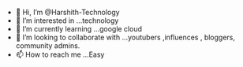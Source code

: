 - 👋 Hi, I’m @Harshith-Technology
- 👀 I’m interested in ...technology
- 🌱 I’m currently learning ...google cloud
- 💞️ I’m looking to collaborate with ...youtubers ,influences , bloggers, community admins.
- 📫 How to reach me ...Easy

<!---
Harshith-Technology/Harshith-Technology is a ✨ special ✨ repository because its `README.md` (this file) appears on your GitHub profile.
You can click the Preview link to take a look at your changes.
--->
